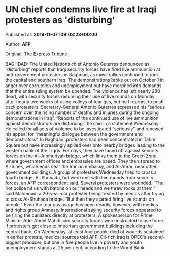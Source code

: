 
# UN chief condemns live fire at Iraqi protesters as 'disturbing'

Published at: **2019-11-07T09:03:23+00:00**

Author: **AFP**

Original: [The Express Tribune](https://tribune.com.pk/story/2095370/3-un-chief-condemns-live-fire-iraqi-protesters-disturbing/)

BAGHDAD: The United Nations chief Antonio Guterres denounced as “disturbing” reports that Iraqi security forces have fired live ammunition at anti-government protesters in Baghdad, as mass rallies continued to rock the capital and southern Iraq.
The demonstrations broke out on October 1 in anger over corruption and unemployment but have morphed into demands that the entire ruling system be upended.
The violence has left nearly 280 dead, with security forces resuming their use of live rounds on Monday after nearly two weeks of using volleys of tear gas, but no firearms, to push back protesters.
Secretary-General Antonio Guterres expressed his “serious concern over the rising number of deaths and injuries during the ongoing demonstrations in Iraq”.
“Reports of the continued use of live ammunition against demonstrators are disturbing,” he said in a statement Wednesday.
He called for all acts of violence to be investigated “seriously” and renewed his appeal for “meaningful dialogue between the government and demonstrators”.
In Baghdad, protesters had been concentrated in Tahrir Square but have increasingly spilled over onto nearby bridges leading to the western bank of the Tigris.
For days, they have faced off against security forces on the Al-Jumhuriyah bridge, which links them to the Green Zone where government offices and embassies are based.
They then spread to Al-Sinek, which ends near the Iranian embassy, and Al-Ahrar, near other government buildings.
A group of protesters Wednesday tried to cross a fourth bridge, Al-Shuhada, but were met with live rounds from security forces, an AFP correspondent said.
Several protesters were wounded.
“The riot police hit us with batons on our heads and we threw rocks at them,” said Mahmoud, a 20-year-old protester being treated by medics after trying to cross Al-Shuhada bridge.
“But then they started firing live rounds on people.”
Even the tear gas usage has been deadly, however, with medics and rights group Amnesty International saying security forces appeared to be firing the canisters directly at protesters.
A spokesperson for Prime Minister Adel Abdel Mahdi said security forces were instructed to use force if protesters got close to important government buildings including the central bank.
On Wednesday, at least four people died of wounds sustained in earlier protests, medical sources told AFP.
Oil-rich Iraq is OPEC’s second-biggest producer, but one in five people live in poverty and youth unemployment stands at 25 per cent, according to the World Bank.

